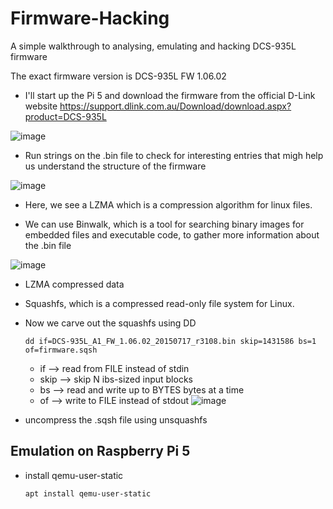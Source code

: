 # Firmware-Hacking
A simple walkthrough to analysing, emulating and hacking DCS-935L firmware

The exact firmware version is DCS-935L FW 1.06.02

- I'll start up the Pi 5 and download the firmware from the official D-Link website https://support.dlink.com.au/Download/download.aspx?product=DCS-935L

![image](https://github.com/user-attachments/assets/aa7827ba-2246-4ea1-9376-1fa706af3034)

- Run strings on the .bin file to check for interesting entries that migh help us understand the structure of the firmware

![image](https://github.com/user-attachments/assets/59688f78-8197-4592-8a9c-0c568359bb20)

- Here, we see a LZMA which is a compression algorithm for linux files.

- We can use Binwalk, which is a tool for searching binary images for embedded files and executable code, to gather more information about the .bin file

![image](https://github.com/user-attachments/assets/ac9ee776-bbae-4669-8893-7a7952d8b88c)

  - LZMA compressed data
  - Squashfs, which is a compressed read-only file system for Linux.

- Now we carve out the squashfs using DD

      dd if=DCS-935L_A1_FW_1.06.02_20150717_r3108.bin skip=1431586 bs=1 of=firmware.sqsh

    - if --> read from FILE instead of stdin
    - skip --> skip N ibs-sized input blocks
    - bs --> read and write up to BYTES bytes at a time
    - of --> write to FILE instead of stdout
![image](https://github.com/user-attachments/assets/48c55b8e-be23-4a8b-8a25-5e73e0dccdee)

- uncompress the .sqsh file using unsquashfs

## Emulation on Raspberry Pi 5

- install qemu-user-static

      apt install qemu-user-static
